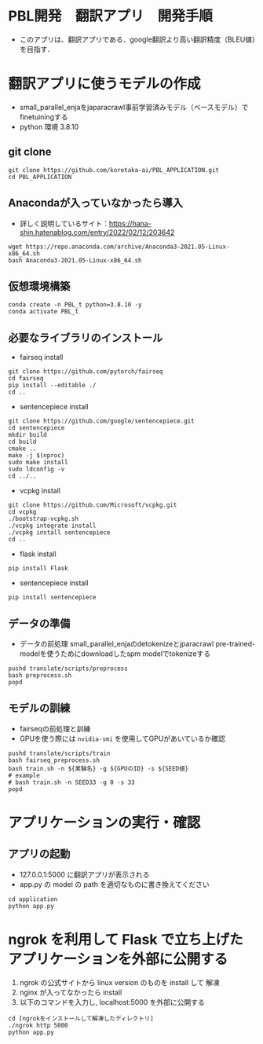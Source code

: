 # PBL開発　翻訳アプリ　開発手順
- このアプリは、翻訳アプリである．google翻訳より高い翻訳精度（BLEU値）を目指す．

# 翻訳アプリに使うモデルの作成
- small_parallel_enjaをjaparacrawl事前学習済みモデル（ベースモデル）でfinetuiningする
- python 環境 3.8.10
## git clone
~~~
git clone https://github.com/koretaka-ai/PBL_APPLICATION.git
cd PBL_APPLICATION
~~~
## Anacondaが入っていなかったら導入
- 詳しく説明しているサイト：https://hana-shin.hatenablog.com/entry/2022/02/12/203642
~~~
wget https://repo.anaconda.com/archive/Anaconda3-2021.05-Linux-x86_64.sh
bash Anaconda3-2021.05-Linux-x86_64.sh
~~~
## 仮想環境構築
~~~
conda create -n PBL_t python=3.8.10 -y
conda activate PBL_t
~~~
## 必要なライブラリのインストール
- fairseq install 
~~~
git clone https://github.com/pytorch/fairseq
cd fairseq
pip install --editable ./
cd ..
~~~
- sentencepiece install
~~~
git clone https://github.com/google/sentencepiece.git 
cd sentencepiece
mkdir build
cd build
cmake ..
make -j $(nproc)
sudo make install
sudo ldconfig -v
cd ../..
~~~
- vcpkg install
~~~
git clone https://github.com/Microsoft/vcpkg.git
cd vcpkg
./bootstrap-vcpkg.sh
./vcpkg integrate install
./vcpkg install sentencepiece
cd ..
~~~
- flask install
~~~
pip install Flask
~~~
- sentencepiece install
~~~
pip install sentencepiece
~~~
## データの準備
- データの前処理 small_parallel_enjaのdetokenizeとjparacrawl pre-trained-modelを使うためにdownloadしたspm modelでtokenizeする
~~~
pushd translate/scripts/preprocess
bash preprocess.sh
popd
~~~
## モデルの訓練
- fairseqの前処理と訓練
- GPUを使う際には `nvidia-smi` を使用してGPUがあいているか確認
~~~ 
pushd translate/scripts/train
bash fairseq_preprocess.sh
bash train.sh -n ${実験名} -g ${GPUのID} -s ${SEED値}
# example
# bash train.sh -n SEED33 -g 0 -s 33 
popd
~~~
# アプリケーションの実行・確認
## アプリの起動
- 127.0.0.1:5000 に翻訳アプリが表示される
- app.py の model の path を適切なものに書き換えてください
~~~
cd application
python app.py
~~~
# ngrok を利用して Flask で立ち上げたアプリケーションを外部に公開する
1. ngrok の公式サイトから linux version のものを install して 解凍
2. nginx が入ってなかったら install 
3. 以下のコマンドを入力し, localhost:5000 を外部に公開する
~~~
cd [ngrokをインストールして解凍したディレクトリ]
./ngrok http 5000
python app.py
~~~
